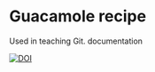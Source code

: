 # Guacamole recipe

Used in teaching Git.
documentation



[![DOI](https://sandbox.zenodo.org/badge/222707506.svg)](https://sandbox.zenodo.org/badge/latestdoi/222707506)

